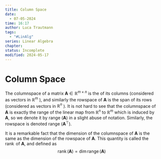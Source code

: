 ```yaml
---
title: Column Space
date:
  - 07-05-2024
time: 16:17
author: Luca Trautmann
tags:
  - "#LinAlg"
series: Linear Algebra
chapter: 
status: Incomplete
modified: 2024-05-17
---
```

# Column Space

The columnspace of a matrix $\mathbf{A} \in \mathbb{R}^{m \times n}$ is the  of its columns (considered as vectors in $\mathbb{R}^m$ ), and similarly the rowspace of $\mathbf{A}$ is the span of its rows (considered as vectors in $\mathbb{R}^n$ ). It is not hard to see that the columnspace of $\mathbf{A}$ is exactly the range of the linear map from $\mathbb{R}^n$ to $\mathbb{R}^m$ which is induced by $\mathbf{A}$, so we denote it by range $(\mathbf{A})$ in a slight abuse of notation. Similarly, the rowspace is denoted range $\left(\mathbf{A}^{\top}\right)$.


It is a remarkable fact that the dimension of the columnspace of $\mathbf{A}$ is the same as the dimension of the rowspace of $\mathbf{A}$. This quantity is called the $\operatorname{rank}$ of $\mathbf{A}$, and defined as
$$
\operatorname{rank}(\mathbf{A})=\operatorname{dim} \operatorname{range}(\mathbf{A})
$$


